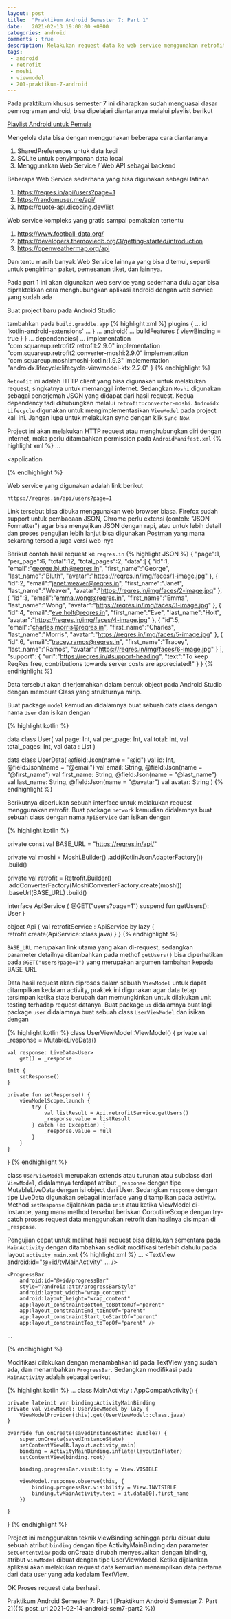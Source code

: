 ```yaml
---
layout: post
title:  "Praktikum Android Semester 7: Part 1"
date:   2021-02-13 19:00:00 +0800
categories: android
comments : true
description: Melakukan request data ke web service menggunakan retrofit dan moshi dengan penerapan viewmodel
tags: 
 - android 
 - retrofit
 - moshi
 - viewmodel
 - 201-praktikum-7-android
---
```


Pada praktikum khusus semester 7 ini diharapkan sudah menguasai dasar pemrograman android, bisa dipelajari diantaranya melalui playlist berikut

<a href="https://www.youtube.com/watch?v=jlteXciXQJM&list=PLlBn2dsdFy7B3tXOrhBn7kfuWgSXDKXpk&index=1" target="_blank">Playlist Android untuk Pemula</a>

Mengelola data bisa dengan menggunakan beberapa cara diantaranya
1. SharedPreferences untuk data kecil
2. SQLite untuk penyimpanan data local
3. Menggunakan Web Service / Web API sebagai backend

Beberapa Web Service sederhana yang bisa digunakan sebagai latihan
1. <a href="https://reqres.in/api/users?page=1" target="_blank">https://reqres.in/api/users?page=1</a>
2. <a href="https://randomuser.me/api/" target="_blank">https://randomuser.me/api/</a>
3. <a href="https://quote-api.dicoding.dev/list" target="_blank">https://quote-api.dicoding.dev/list</a>

Web service kompleks yang gratis sampai pemakaian tertentu
1. <a href="https://www.football-data.org/" target="_blank">https://www.football-data.org/</a>
2. <a href="https://developers.themoviedb.org/3/getting-started/introduction" target="_blank">https://developers.themoviedb.org/3/getting-started/introduction</a>
3. <a href="https://openweathermap.org/api" target="_blank">https://openweathermap.org/api</a>

Dan tentu masih banyak Web Service lainnya yang bisa ditemui, seperti untuk pengiriman paket, pemesanan tiket, dan lainnya.

Pada part 1 ini akan digunakan web service yang sederhana dulu agar bisa dipraktekkan cara menghubungkan aplikasi android dengan web service yang sudah ada

Buat project baru pada Android Studio

tambahkan pada `build.graddle.app`
{% highlight  xml %}
    plugins {
        ...
        id 'kotlin-android-extensions'
        ...
    }
    ...
    android{
        ...
        buildFeatures {
        viewBinding = true
        }
    }
    ...
    dependencies{
        ...
        implementation "com.squareup.retrofit2:retrofit:2.9.0"
        implementation "com.squareup.retrofit2:converter-moshi:2.9.0"
        implementation "com.squareup.moshi:moshi-kotlin:1.9.3"
        implementation "androidx.lifecycle:lifecycle-viewmodel-ktx:2.2.0"
    }
{% endhighlight %}

`Retrofit` ini adalah HTTP client yang bisa digunakan untuk melakukan request, singkatnya untuk memanggil internet. Sedangkan `Moshi` digunakan sebagai penerjemah JSON yang didapat dari hasil request. Kedua dependency tadi dihubungkan melalui `retrofit:converter-moshi`. `Androidx Lifecycle` digunakan untuk mengimplementasikan `ViewModel` pada project kali ini. Jangan lupa untuk melakukan sync dengan klik `Sync Now`.

Project ini akan melakukan HTTP request atau menghubungkan diri dengan internet, maka perlu ditambahkan permission pada `AndroidManifest.xml`
{% highlight  xml %}
...
<uses-permission android:name="android.permission.INTERNET" />

<application

{% endhighlight %}

Web service yang digunakan adalah link berikut

    https://reqres.in/api/users?page=1

Link tersebut bisa dibuka menggunakan web browser biasa. Firefox sudah support untuk pembacaan JSON, Chrome perlu extensi (contoh: "JSON Formatter") agar bisa menyajikan JSON dengan rapi, atau untuk lebih detail dan proses pengujian lebih lanjut bisa digunakan <a href="https://www.postman.com/downloads/" target="_blank">Postman</a> yang mana sekarang tersedia juga versi web-nya

Berikut contoh hasil request ke `reqres.in`
{% highlight  JSON %}
{
    "page":1,
    "per_page":6,
    "total":12,
    "total_pages":2,
    "data":[
        {
            "id":1,
            "email":"george.bluth@reqres.in",
            "first_name":"George",
            "last_name":"Bluth",
            "avatar":"https://reqres.in/img/faces/1-image.jpg"
        },
        {
            "id":2,
            "email":"janet.weaver@reqres.in",
            "first_name":"Janet",
            "last_name":"Weaver",
            "avatar":"https://reqres.in/img/faces/2-image.jpg"
        },
        {
            "id":3,
            "email":"emma.wong@reqres.in",
            "first_name":"Emma",
            "last_name":"Wong",
            "avatar":"https://reqres.in/img/faces/3-image.jpg"
        },
        {
            "id":4,
            "email":"eve.holt@reqres.in",
            "first_name":"Eve",
            "last_name":"Holt",
            "avatar":"https://reqres.in/img/faces/4-image.jpg"
        },
        {
            "id":5,
            "email":"charles.morris@reqres.in",
            "first_name":"Charles",
            "last_name":"Morris",
            "avatar":"https://reqres.in/img/faces/5-image.jpg"
        },
        {
            "id":6,
            "email":"tracey.ramos@reqres.in",
            "first_name":"Tracey",
            "last_name":"Ramos",
            "avatar":"https://reqres.in/img/faces/6-image.jpg"
        }
    ],
    "support":
        {
            "url":"https://reqres.in/#support-heading",
            "text":"To keep ReqRes free, contributions towards server costs are appreciated!"
        }
}
{% endhighlight %}

Data tersebut akan diterjemahkan dalam bentuk object pada Android Studio dengan membuat Class yang strukturnya mirip.

Buat package `model` kemudian didalamnya buat sebuah data class dengan nama `User` dan isikan dengan

{% highlight  kotlin %}

data class User(
    val page: Int,
    val per_page: Int,
    val total: Int,
    val total_pages: Int,
    val data : List<UserData>
)

data class UserData(
    @field:Json(name = "@id")
    val id: Int,
    @field:Json(name = "@email")
    val email: String,
    @field:Json(name = "@first_name")
    val first_name: String,
    @field:Json(name = "@last_name")
    val last_name: String,
    @field:Json(name = "@avatar")
    val avatar: String
)
{% endhighlight %}

Berikutnya diperlukan sebuah interface untuk melakukan request menggunakan retrofit. Buat package `network` kemudian didalamnya buat sebuah class dengan nama `ApiService` dan isikan dengan

{% highlight  kotlin %}

private const val BASE_URL = "https://reqres.in/api/"

private val moshi = Moshi.Builder()
    .add(KotlinJsonAdapterFactory())
    .build()

private val retrofit = Retrofit.Builder()
    .addConverterFactory(MoshiConverterFactory.create(moshi))
    .baseUrl(BASE_URL)
    .build()


interface ApiService {
    @GET("users?page=1")
    suspend fun getUsers(): User
}

object Api {
    val retrofitService : ApiService by lazy {
        retrofit.create(ApiService::class.java) }
}
{% endhighlight %}

`BASE_URL` merupakan link utama yang akan di-request, sedangkan parameter detailnya ditambahkan pada methof `getUsers()` bisa diperhatikan pada `@GET("users?page=1")` yang merupakan argumen tambahan kepada BASE_URL

Data hasil request akan diproses dalam sebuah `ViewModel` untuk dapat ditampilkan kedalam activity, praktek ini digunakan agar data tetap tersimpan ketika state berubah dan memungkinkan untuk dilakukan unit testing terhadap request datanya. Buat package `ui` didalamnya buat lagi package `user` didalamnya buat sebuah class `UserViewModel` dan isikan dengan

{% highlight  kotlin %}
class UserViewModel :ViewModel() {
    private val _response = MutableLiveData<User>()

    val response: LiveData<User>
        get() = _response

    init {
        setResponse()
    }

    private fun setResponse() {
        viewModelScope.launch {
            try {
                val listResult = Api.retrofitService.getUsers()
                _response.value = listResult
            } catch (e: Exception) {
                _response.value = null
            }
        }
    }
}
{% endhighlight %}

class `UserViewModel` merupakan extends atau turunan atau subclass dari `ViewModel`, didalamnya terdapat atribut `_response` dengan tipe MutableLiveData dengan isi object dari User. Sedangkan `response` dengan tipe LiveData digunakan sebagai interface yang ditampilkan pada activity. Method `setResponse` dijalankan pada `init` atau ketika ViewModel di-instance, yang mana method tersebut beriskan CoroutineScope dengan try-catch proses request data menggunakan retrofit dan hasilnya disimpan di `_response`.

Pengujian cepat untuk melihat hasil request bisa dilakukan sementara pada `MainActivity` dengan ditambahkan sedikit modifikasi terlebih dahulu pada layout `activity_main.xml`
{% highlight  xml %}
...
    <TextView
        android:id="@+id/tvMainActivity"
        ...
        />

    <ProgressBar
        android:id="@+id/progressBar"
        style="?android:attr/progressBarStyle"
        android:layout_width="wrap_content"
        android:layout_height="wrap_content"
        app:layout_constraintBottom_toBottomOf="parent"
        app:layout_constraintEnd_toEndOf="parent"
        app:layout_constraintStart_toStartOf="parent"
        app:layout_constraintTop_toTopOf="parent" />
...

{% endhighlight %}

Modifikasi dilakukan dengan menambahkan id pada TextView yang sudah ada, dan menambahkan `ProgressBar`. Sedangkan modifikasi pada `MainActivity` adalah sebagai berikut

{% highlight  kotlin %}
...
class MainActivity : AppCompatActivity() {

    private lateinit var binding:ActivityMainBinding
    private val viewModel: UserViewModel by lazy {
        ViewModelProvider(this).get(UserViewModel::class.java)
    }

    override fun onCreate(savedInstanceState: Bundle?) {
        super.onCreate(savedInstanceState)
        setContentView(R.layout.activity_main)
        binding = ActivityMainBinding.inflate(layoutInflater)
        setContentView(binding.root)

        binding.progressBar.visibility = View.VISIBLE

        viewModel.response.observe(this, {
            binding.progressBar.visibility = View.INVISIBLE
            binding.tvMainActivity.text = it.data[0].first_name
        })

    }
}
{% endhighlight %}

Project ini menggunakan teknik viewBinding sehingga perlu dibuat dulu sebuah atribut `binding` dengan tipe ActivityMainBinding dan parameter `setContentView` pada onCreate dirubah menyesuaikan dengan binding, atribut `viewModel` dibuat dengan tipe UserViewModel. Ketika dijalankan aplikasi akan melakukan request data kemudian menampilkan data pertama dari data user yang ada kedalam TextView. 

OK Proses request data berhasil.

Praktikum Android Semester 7: Part 1
[Praktikum Android Semester 7: Part 2]({% post_url 2021-02-14-android-sem7-part2 %})
